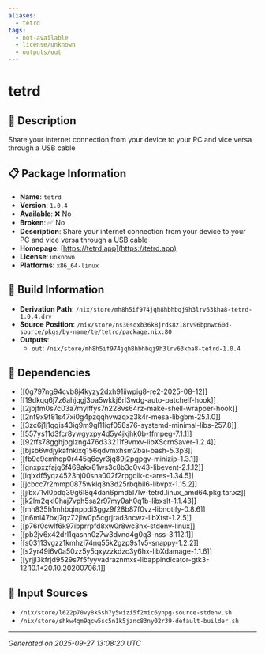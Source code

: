 ```yaml
---
aliases:
  - tetrd
tags:
  - not-available
  - license/unknown
  - outputs/out
---
```


# tetrd

## 📝 Description

Share your internet connection from your device to your PC and vice versa through a USB cable

## 📋 Package Information

- **Name**: `tetrd`
- **Version**: `1.0.4`
- **Available**: ❌ No
- **Broken**: ✅ No
- **Description**: Share your internet connection from your device to your PC and vice versa through a USB cable
- **Homepage**: [https://tetrd.app](https://tetrd.app)
- **License**: `unknown`
- **Platforms**: `x86_64-linux`

## 🔧 Build Information

- **Derivation Path**: `/nix/store/mh8h5if974jqh8hbhbqj9h3lrv63kha8-tetrd-1.0.4.drv`
- **Source Position**: `/nix/store/ns30sqxb36k8jrds8z18rv96bpnwc60d-source/pkgs/by-name/te/tetrd/package.nix:80`
- **Outputs**:
  - `out`:  `/nix/store/mh8h5if974jqh8hbhbqj9h3lrv63kha8-tetrd-1.0.4`

## 🔗 Dependencies

- [[0g797ng94cvb8j4kyzy2dxh91iiwpig8-re2-2025-08-12]]
- [[19dkqq6j7z6ahjqgj3pa5wkkj6rl3wdg-auto-patchelf-hook]]
- [[2jbjfm0s7c03a7mylffys7n228vs64rz-make-shell-wrapper-hook]]
- [[2nf9x9f81s47xi0g4pzqqhvwzqxz3k4r-mesa-libgbm-25.1.0]]
- [[3zc6j1j1qgis43ig9m9gl11iqf058s76-systemd-minimal-libs-257.8]]
- [[557ys11d3fcr8ywgyxpy4d5y4jkjhk0b-ffmpeg-7.1.1]]
- [[92ffs78gghjbglzng476d33211f9vnxv-libXScrnSaver-1.2.4]]
- [[bjsb6wdjykafnkixq156qdvmxhsm2bai-bash-5.3p3]]
- [[fb9c9cmhqp0r445q6cyr3jq89j2pgpgv-minizip-1.3.1]]
- [[gnxpxzfajq6f469akx81ws3c8b3c0v43-libevent-2.1.12]]
- [[iqixdf5yqz4523nj00sna002f2rpgdlk-c-ares-1.34.5]]
- [[jcbcc7r2mmp0875wklq3n3d25rbqbil6-libvpx-1.15.2]]
- [[jibx71vl0pdq39g6l8q4dan6pmd5l7lw-tetrd.linux_amd64.pkg.tar.xz]]
- [[k2lm2qkl0haj7vph5sa2r97my0ah0q1b-libxslt-1.1.43]]
- [[mh835h1mhbqinppdi3ggz9f28b87f0vz-libnotify-0.8.6]]
- [[n6mi47bxj7qz72jlw0p5cgrjrad3ncwz-libXtst-1.2.5]]
- [[p76r0cwlf6k97ibprrpfd8xw0r8wc3nx-stdenv-linux]]
- [[pb2jv6x42drl1qasnh0z7w3dvnd4g0q3-nss-3.112.1]]
- [[s03113vgzz1kmhzl74nq55k2gzp9s1v5-snappy-1.2.2]]
- [[s2yr49i6v0a50zz5y5qxyzzkdzc3y6hx-libXdamage-1.1.6]]
- [[yrjjl3kfrjd9529s7f5fyyvadraznmxs-libappindicator-gtk3-12.10.1+20.10.20200706.1]]

## 📁 Input Sources

- `/nix/store/l622p70vy8k5sh7y5wizi5f2mic6ynpg-source-stdenv.sh`
- `/nix/store/shkw4qm9qcw5sc5n1k5jznc83ny02r39-default-builder.sh`

---
*Generated on 2025-09-27 13:08:20 UTC*
